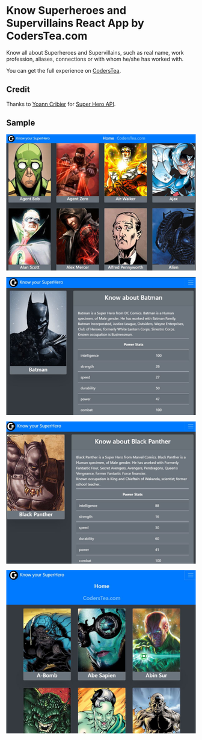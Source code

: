 # Know Superheroes and Supervillains React App by CodersTea.com

Know all about Superheroes and Supervillains, such as real name, work profession, aliases, connections or with whom he/she has worked with.

  

You can get the full experience on 
[CodersTea](https://www.coderstea.com/tools/).

## Credit
Thanks to [Yoann Cribier](https://github.com/akabab)  for [Super Hero API](https://akabab.github.io/superhero-api/api/).

## Sample 

![home](resource/kys-homepage.JPG)

![batman](resource/kys-batman.JPG)

![black Panther](resource/kys-blackpanter.JPG)

![home](resource/kys-home.JPG)
